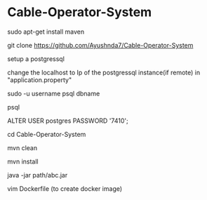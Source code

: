 # Cable-Operator-System

sudo apt-get install maven

git clone https://github.com/Ayushnda7/Cable-Operator-System

setup a postgressql

change the localhost to Ip of the postgressql instance(if remote) in "application.property"

sudo -u username psql dbname

psql

ALTER USER postgres PASSWORD '7410';

cd Cable-Operator-System

mvn clean

mvn install

java -jar path/abc.jar

vim Dockerfile (to create docker image)
